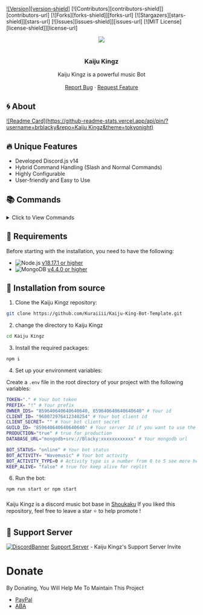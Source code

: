 
[![Version][version-shield]](version-url)
[![Contributors][contributors-shield]][contributors-url]
[![Forks][forks-shield]][forks-url]
[![Stargazers][stars-shield]][stars-url]
[![Issues][issues-shield]][issues-url]
[![MIT License][license-shield]][license-url]
<center><img src="https://capsule-render.vercel.app/api?type=waving&color=gradient&height=200&section=header&text=WaveMusic&fontSize=80&fontAlignY=35&animation=twinkling&fontColor=gradient" /></center>

<!-- PROJECT LOGO -->
<br />
<p align="center">
  <h3 align="center">Kaiju Kingz</h3>
  <p align="center">
    Kaiju Kingz is  a powerful music Bot
    <br />
    <br />
    <a href="https://github.com/Kuraiiii/Kaiju-King-Bot-Template/issues">Report Bug</a>
    ·
    <a href="https://github.com/Kuraiiii/Kaiju-King-Bot-Template/issues">Request Feature</a>
  </p>
</p>
<!-- ABOUT THE PROJECT -->

## 🌀 About

[![Readme Card](https://github-readme-stats.vercel.app/api/pin/?username=brblacky&repo=Kaiju Kingz&theme=tokyonight)](https://github.com/Kuraiiii/Kaiju-King-Bot-Template)

## 🔥 Unique Features

- Developed Discord.js v14
- Hybrid Command Handling (Slash and Normal Commands)
- Highly Configurable
- User-friendly and Easy to Use

## 📚 Commands

<details><summary>Click to View Commands</summary>

| Name      | Description                     | Options                                        |
| --------- | ------------------------------- | ---------------------------------------------- |
| `balance` | Shows the coin balance          |                                                |
| `help`    | Shows the help menu             | `command`: The command you want to get info on |
| `info`    | Shows information about the bot |                                                |
| `invite`  | Sends the bot's invite link     |                                                |
| `ping`    | Shows the bot's ping            |                                                |

</details>

## 🔧 Requirements

Before starting with the installation, you need to have the following:

- ![Node.js](https://img.shields.io/badge/Node.js-43853D?style=for-the-badge&logo=node.js&logoColor=white) [v18.17.1 or higher](https://nodejs.org/en/download/)
- ![MongoDB](https://img.shields.io/badge/MongoDB-4EA94B?style=for-the-badge&logo=mongodb&logoColor=white) [v4.4.0 or higher](https://www.mongodb.com/try/download/community)

## 🚀 Installation from source

1. Clone the Kaiju Kingz repository:

```bash
git clone https://github.com/Kuraiiii/Kaiju-King-Bot-Template.git
```

2. change the directory to Kaiju Kingz

```bash
cd Kaiju Kingz
```

3. Install the required packages:

```bash
npm i
```

4. Set up your environment variables:

Create a `.env` file in the root directory of your project with the following variables:

```bash
TOKEN="." # Your bot token
PREFIX= "!" # Your prefix
OWNER_IDS= "859640640640640640, 859640640640640640" # Your id
CLIENT_ID= "960072976412340254" # Your bot client id
CLIENT_SECRET= "" # Your bot client secret
GUILD_ID= "859640640640640640" # Your server Id if you want to use the for single server
PRODUCTION="true" # true for production
DATABASE_URL="mongodb+srv://Blacky:xxxxxxxxxxxx" # Your mongodb url

BOT_STATUS= "online" # Your bot status
BOT_ACTIVITY= "Wavemusic" # Your bot activity
BOT_ACTIVITY_TYPE=0 # Activity type is a number from 0 to 5 see more here https://discord.com/developers/docs/topics/gateway-events#activity-object-activity-types
KEEP_ALIVE= "false" # true for keep alive for replit

```

6. Run the bot:

```bash
npm run start or npm start
```

###

Kaiju Kingz is a discord music bot base in [Shoukaku](https://github.com/Deivu/Shoukaku)
If you liked this repository, feel free to leave a star ⭐ to help promote !

## 💌 Support Server

[![DiscordBanner](https://invidget.switchblade.xyz/ns8CTk9J3e)](https://discord.gg/ns8CTk9J3e)
[Support Server](https://discord.gg/ns8CTk9J3e) - Kaiju Kingz's Support Server Invite

# Donate

By Donating, You Will Help Me To Maintain This Project

- [PayPal](https://www.paypal.me/sdip521)
- [ABA]()
